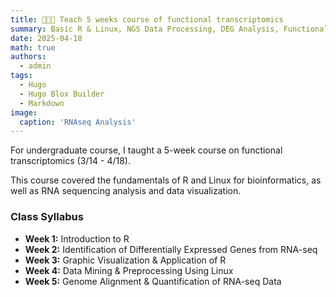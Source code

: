 ```yaml
---
title: 👩🏼‍🏫 Teach 5 weeks course of functional transcriptomics
summary: Basic R & Linux, NGS Data Processing, DEG Analysis, Functional Annotation and Data Visualization.
date: 2025-04-18
math: true
authors:
  - admin
tags:
  - Hugo
  - Hugo Blox Builder
  - Markdown
image:
  caption: 'RNAseq Analysis'
---
```


For undergraduate course, I taught a 5-week course on functional transcriptomics (3/14 - 4/18).

This course covered the fundamentals of R and Linux for bioinformatics, as well as RNA sequencing analysis and data visualization.

### **Class Syllabus**

- **Week 1:** Introduction to R  
- **Week 2:** Identification of Differentially Expressed Genes from RNA-seq  
- **Week 3:** Graphic Visualization & Application of R  
- **Week 4:** Data Mining & Preprocessing Using Linux  
- **Week 5:** Genome Alignment & Quantification of RNA-seq Data